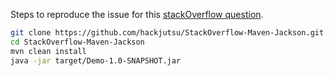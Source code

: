 Steps to reproduce the issue for this [stackOverflow question](http://stackoverflow.com/questions/43826718/noclassdeffounderror-of-com-fasterxml-jackson-databind-objectmapper-with-maven?noredirect=1#comment74691351_43826718).

```bash
git clone https://github.com/hackjutsu/StackOverflow-Maven-Jackson.git
cd StackOverflow-Maven-Jackson
mvn clean install
java -jar target/Demo-1.0-SNAPSHOT.jar
```

